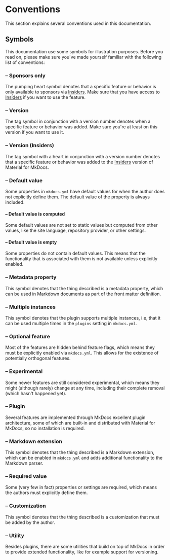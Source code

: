 # Conventions

This section explains several conventions used in this documentation.

## Symbols

This documentation use some symbols for illustration purposes. Before you read
on, please make sure you've made yourself familiar with the following list of
conventions:

### <!-- md:sponsors --> – Sponsors only 

The pumping heart symbol denotes that a specific feature or behavior is only
available to sponsors via [Insiders]. Make sure that you have access to
[Insiders] if you want to use the feature.

### <!-- md:version --> – Version 

The tag symbol in conjunction with a version number denotes when a specific
feature or behavior was added. Make sure you're at least on this version
if you want to use it.

### <!-- md:version insiders- --> – Version (Insiders)  

The tag symbol with a heart in conjunction with a version number denotes that a
specific feature or behavior was added to the [Insiders] version of Material for
MkDocs.

### <!-- md:default --> – Default value 

Some properties in `mkdocs.yml` have default values for when the author does not
explicitly define them. The default value of the property is always included.

#### <!-- md:default computed --> – Default value is computed 

Some default values are not set to static values but computed from other values,
like the site language, repository provider, or other settings.

#### <!-- md:default none --> – Default value is empty 

Some properties do not contain default values. This means that the functionality
that is associated with them is not available unless explicitly enabled.

### <!-- md:flag metadata --> – Metadata property 

This symbol denotes that the thing described is a metadata property, which can
be used in Markdown documents as part of the front matter definition.

### <!-- md:flag multiple --> – Multiple instances 

This symbol denotes that the plugin supports multiple instances, i.e, that it
can be used multiple times in the `plugins` setting in `mkdocs.yml`.

### <!-- md:feature --> – Optional feature 

Most of the features are hidden behind feature flags, which means they must
be explicitly enabled via `mkdocs.yml`. This allows for the existence of
potentially orthogonal features.

### <!-- md:flag experimental --> – Experimental 

Some newer features are still considered experimental, which means they might
(although rarely) change at any time, including their complete removal (which
hasn't happened yet).

### <!-- md:plugin --> – Plugin 

Several features are implemented through MkDocs excellent plugin architecture,
some of which are built-in and distributed with Material for MkDocs, so no
installation is required.

### <!-- md:extension --> – Markdown extension 

This symbol denotes that the thing described is a Markdown extension, which can
be enabled in `mkdocs.yml` and adds additional functionality to the Markdown
parser.

### <!-- md:flag required --> – Required value 

Some (very few in fact) properties or settings are required, which means the
authors must explicitly define them.

### <!-- md:flag customization --> – Customization 

This symbol denotes that the thing described is a customization that must be
added by the author.

### <!-- md:utility --> – Utility 

Besides plugins, there are some utilities that build on top of MkDocs in order
to provide extended functionality, like for example support for versioning.

  [Insiders]: insiders/index.md
